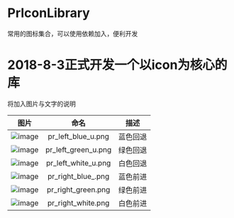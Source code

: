# PrIconLibrary
常用的图标集合，可以使用依赖加入，便利开发

# 2018-8-3正式开发一个以icon为核心的库

将加入图片与文字的说明

| 图片 | 命名 | 描述 |
| - | :-: | - |
| ![image](https://github.com/xiguanxingxiahuaxian/PrIconLibrary/blob/master/app/src/main/res/mipmap-hdpi/pr_left_blue_u.png) | pr_left_blue_u.png | 蓝色回退 |
| ![image](https://github.com/xiguanxingxiahuaxian/PrIconLibrary/blob/master/app/src/main/res/mipmap-hdpi/pr_left_green_u.png) | pr_left_green_u.png | 绿色回退 |
| ![image](https://github.com/xiguanxingxiahuaxian/PrIconLibrary/blob/master/app/src/main/res/mipmap-hdpi/pr_left_white_u.png) | pr_left_white_u.png | 白色回退 |
| ![image](https://github.com/xiguanxingxiahuaxian/PrIconLibrary/blob/master/app/src/main/res/mipmap-hdpi/pr_right_blue.png) | pr_right_blue_.png | 蓝色前进 |
| ![image](https://github.com/xiguanxingxiahuaxian/PrIconLibrary/blob/master/app/src/main/res/mipmap-hdpi/pr_right_green.png) | pr_right_green.png | 绿色前进 |
| ![image](https://github.com/xiguanxingxiahuaxian/PrIconLibrary/blob/master/app/src/main/res/mipmap-hdpi/pr_right_white.png) | pr_right_white.png | 白色前进 |
